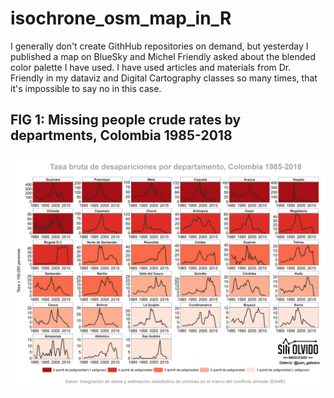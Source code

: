 # isochrone_osm_map_in_R

I generally don't create GithHub repositories on demand, but yesterday I published a map on BlueSky and Michel Friendly asked about the blended color palette I have used. 
I have used articles and materials from Dr. Friendly in my dataviz and Digital Cartography classes so many times, that it's impossible to say no in this case.


## FIG 1:  Missing people crude rates by departments, Colombia 1985-2018     
![alt text](https://github.com/JuanGaleano/ARMED_CONFLICT_COLOMBIA-/blob/main/6_LINE_DES_FACET_DEPTO.png)     
